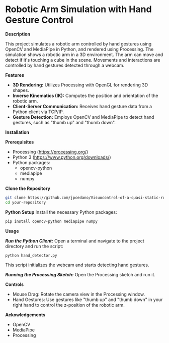 # Robotic Arm Simulation with Hand Gesture Control

**Description**

This project simulates a robotic arm controlled by hand gestures using OpenCV and MediaPipe in Python, and rendered using Processing. The simulation shows a robotic arm in a 3D environment. The arm can move and detect if it's touching a cube in the scene. Movements and interactions are controlled by hand gestures detected through a webcam.

**Features**

* **3D Rendering:** Utilizes Processing with OpenGL for rendering 3D shapes.
* **Inverse Kinematics (IK):** Computes the position and orientation of the robotic arm.
* **Client-Server Communication:** Receives hand gesture data from a Python client via TCP/IP.
* **Gesture Detection:** Employs OpenCV and MediaPipe to detect hand gestures, such as "thumb up" and "thumb down".

**Installation**

**Prerequisites**

* Processing (https://processing.org/)
* Python 3 (https://www.python.org/downloads/)
* Python packages:
    * opencv-python
    * mediapipe
    * numpy

**Clone the Repository**

```bash
git clone https://github.com/jpcedano/Visuocontrol-of-a-quasi-static-robot.git
cd your-repository
```

**Python Setup**
Install the necessary Python packages:
```bash
pip install opencv-python mediapipe numpy
```

**Usage**

***Run the Python Client:***
Open a terminal and navigate to the project directory and run the script:
```bash
python hand_detector.py
```
This script initializes the webcam and starts detecting hand gestures.

***Running the Processing Sketch:***
Open the Processing sketch and run it.

**Controls**

* Mouse Drag: Rotate the camera view in the Processing window.
* Hand Gestures: Use gestures like "thumb up" and "thumb down" in your right hand to control the z-position of the robotic arm.

**Ackowledgements**

* OpenCV
* MediaPipe
* Processing


